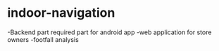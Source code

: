 ﻿# indoor-navigation
-Backend part required part for android app 
-web application for store owners
-footfall analysis
